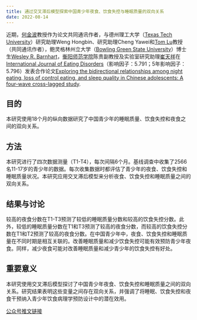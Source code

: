 ```yaml
---
title: 通过交叉滞后模型探索中国青少年夜食、饮食失控与睡眠质量的双向关系
date: 2022-08-14
---
```



<!--more-->

近期，[何金波](https://sci-cream.netlify.app/author/he-jinbo/)教授作为论文共同通讯作者，与德州理工大学（[Texas Tech University](https://www.ttu.edu/)）研究助理Weng Hongbin、研究助理Cheng Yawei和[Tom Lu](https://www.depts.ttu.edu/cfsa/Members/lu_tao.php)教授（共同通讯作者），鲍灵格林州立大学（[Bowling Green State University](https://www.bgsu.edu/)）博士生[Wesley R. Barnhart](https://docs.google.com/document/d/1zfRynYnNb-jAwTTzNhi_0KbOs9BUejpq4PesG5Sq0pk/edit)，[衡阳师范学院](http://www.hynu.edu.cn/)陈贵副教授及实验室研究助理[崔天祥](https://sci-cream.netlify.app/author/cui-tianxiang/)在[International Journal of Eating Disorders](https://onlinelibrary.wiley.com/journal/1098108x)（影响因子：5.791；5年影响因子：5.796）发表合作论文[Exploring the bidirectional relationships among night eating, loss of control eating, and sleep quality in Chinese adolescents: A four-wave cross-lagged study](https://onlinelibrary.wiley.com/doi/10.1002/eat.23800).

## 目的

本研究使用18个月的纵向数据研究了中国青少年的睡眠质量、饮食失控和夜食之间的双向关系。

## 方法

本研究进行了四次数据测量（T1-T4），每次间隔6个月。基线调查中收集了2566名11-17岁的青少年的数据。每次收集数据时都评估了青少年的夜食、饮食失控和睡眠质量状况。本研究应用交叉滞后模型来分析夜食、饮食失控和睡眠质量之间的双向关系。

## 结果与讨论

较高的夜食分数在T1-T3预测了较低的睡眠质量分数和较高的饮食失控分数。此外，较低的睡眠质量分数在T1和T3预测了较高的夜食分数，而较高的饮食失控分数在T1和T2预测了较高的夜食分数。在中国青少年中，夜食、饮食失控和睡眠质量在不同时期是相互关联的。改善睡眠质量和减少饮食失控可能有效预防青少年夜食。同样，减少夜食可能对改善睡眠质量和减少青少年的饮食失控有好处。

## 重要意义

本研究使用交叉滞后模型探讨了中国青少年夜食、饮食失控和睡眠质量之间的双向关系。研究结果表明这些变量之间存在双向关系，并强调了将睡眠、饮食失控和夜食干预纳入青少年饮食病理学预防设计中的潜在效用。

[公众号推文链接](https://mp.weixin.qq.com/s/fRa_e5fDozNnUkVo-NVBVg)
